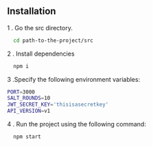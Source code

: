 
## Installation

1 . Go the src directory.
```bash
  cd path-to-the-project/src
```

2 . Install dependencies
```bash
  npm i
```
3 .Specify the following environment variables:

  ```bash
PORT=3000
SALT_ROUNDS=10
JWT_SECRET_KEY='thisisasecretkey'
API_VERSION=v1

  ```
4 . Run the project using the following command:
```bash
  npm start
```
      
